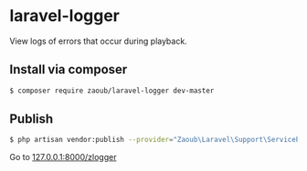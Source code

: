 # laravel-logger
View logs of errors that occur during playback.

## Install via composer
```bash
$ composer require zaoub/laravel-logger dev-master
```

## Publish
```bash
$ php artisan vendor:publish --provider="Zaoub\Laravel\Support\ServiceProvider" --tag="public"
```

Go to [127.0.0.1:8000/zlogger](http://127.0.0.1:8000/zlogger/)